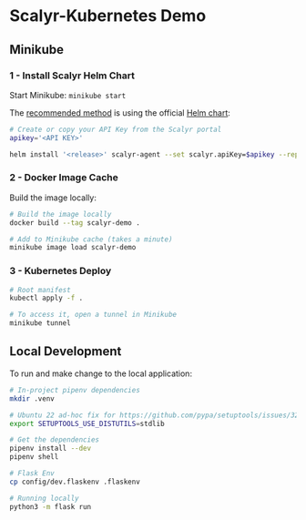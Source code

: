 # Scalyr-Kubernetes Demo

## Minikube


### 1 - Install Scalyr Helm Chart

Start Minikube: `minikube start`

The [recommended method](https://app.scalyr.com/help/install-agent-kubernetes-helm) is using the official [Helm chart](https://github.com/scalyr/helm-scalyr):

```sh
# Create or copy your API Key from the Scalyr portal
apikey='<API KEY>'

helm install '<release>' scalyr-agent --set scalyr.apiKey=$apikey --repo 'https://scalyr.github.io/helm-scalyr/' --wait
```

### 2 - Docker Image Cache

Build the image locally:

```sh
# Build the image locally
docker build --tag scalyr-demo .

# Add to Minikube cache (takes a minute)
minikube image load scalyr-demo
```

### 3 - Kubernetes Deploy

```sh
# Root manifest
kubectl apply -f .

# To access it, open a tunnel in Minikube
minikube tunnel
```

## Local Development

To run and make change to the local application:

```sh
# In-project pipenv dependencies
mkdir .venv

# Ubuntu 22 ad-hoc fix for https://github.com/pypa/setuptools/issues/3278
export SETUPTOOLS_USE_DISTUTILS=stdlib

# Get the dependencies
pipenv install --dev
pipenv shell

# Flask Env
cp config/dev.flaskenv .flaskenv

# Running locally
python3 -m flask run
```